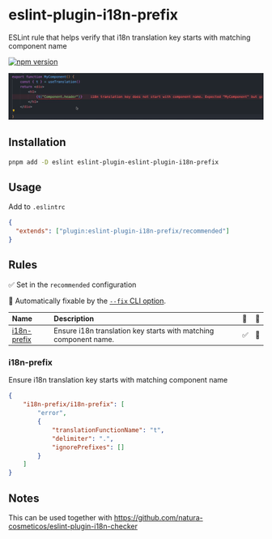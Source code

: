 # eslint-plugin-i18n-prefix

ESLint rule that helps verify that i18n translation key starts with matching component name

[![npm version](https://badge.fury.io/js/eslint-plugin-i18n-prefix.svg)](https://badge.fury.io/js/eslint-plugin-i18n-prefix)

![Example](./example.gif)

## Installation

```bash
pnpm add -D eslint eslint-plugin-eslint-plugin-i18n-prefix
```

## Usage

Add to `.eslintrc`

```json
{
  "extends": ["plugin:eslint-plugin-i18n-prefix/recommended"]
}
```

## Rules

✅ Set in the `recommended` configuration

🔧 Automatically fixable by the [`--fix` CLI option](https://eslint.org/docs/user-guide/command-line-interface#--fix).

| Name                                     | Description                                                      | 💼  | 🔧  |
| :--------------------------------------- | :--------------------------------------------------------------- | :-- | :-- |
| [i18n-prefix](docs/rules/i18n-prefix.md) | Ensure i18n translation key starts with matching component name. | ✅  | 🔧  |

### i18n-prefix

Ensure i18n translation key starts with matching component name

```json
{
	"i18n-prefix/i18n-prefix": [
		"error",
		{
            "translationFunctionName": "t",
            "delimiter": ".",
            "ignorePrefixes": []
		}
	]
}
```

## Notes

This can be used together with https://github.com/natura-cosmeticos/eslint-plugin-i18n-checker
